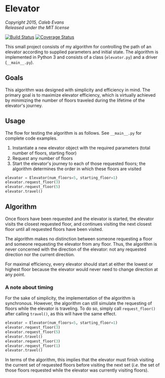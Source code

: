 # Elevator
*Copyright 2015, Caleb Evans*  
*Released under the MIT license*

[![Build Status](https://travis-ci.org/caleb531/elevator.svg?branch=master)](https://travis-ci.org/caleb531/elevator)
[![Coverage Status](https://coveralls.io/repos/caleb531/elevator/badge.svg?branch=master)](https://coveralls.io/r/caleb531/elevator?branch=master)

This small project consists of my algorithm for controlling the path of an elevator according to supplied parameters and initial state. The algorithm is implemented in Python 3 and consists of a class (`elevator.py`) and a driver (`__main__.py`).

## Goals

This algorithm was designed with simplicity and efficiency in mind. The primary goal is to maximize elevator efficiency, which is virtually achieved by minimizing the number of floors traveled during the lifetime of the elevator's journey.

## Usage

The flow for testing the algorithm is as follows. See `__main__.py` for complete code examples.

1. Instantiate a new elevator object with the required parameters (total number of floors, starting floor)
2. Request any number of floors
3. Start the elevator's journey to each of those requested floors; the algorithm determines the order in which these floors are visited

```python
elevator = Elevator(num_floors=5, starting_floor=1)
elevator.request_floor(3)
elevator.request_floor(5)
elevator.travel()
```

## Algorithm

Once floors have been requested and the elevator is started, the elevator visits the closest requested floor, and continues visiting the next closest floor until all requested floors have been visited.

The algorithm makes no distinction between someone requesting a floor and someone requesting the elevator from any floor. Thus, the algorithm is never concerned with the direction of the elevator: not any requested direction nor the current direction.

For maximal efficiency, every elevator should start at either the lowest or highest floor because the elevator would never need to change direction at any point.

### A note about timing

For the sake of simplicity, the implementation of the algorithm is synchronous. However, the algorithm can still simulate the requesting of floors while the elevator is traveling. To do so, simply call `request_floor()` after calling `travel()`, as this will have the same effect.

```python
elevator = Elevator(num_floors=5, starting_floor=1)
elevator.request_floor(3)
elevator.request_floor(5)
elevator.travel()
elevator.request_floor(3)
elevator.request_floor(1)
elevator.travel()
```

In terms of the algorithm, this implies that the elevator must finish visiting the current set of requested floors before visiting the next set (*i.e.* the set of those floors requested while the elevator was currently visiting floors).

